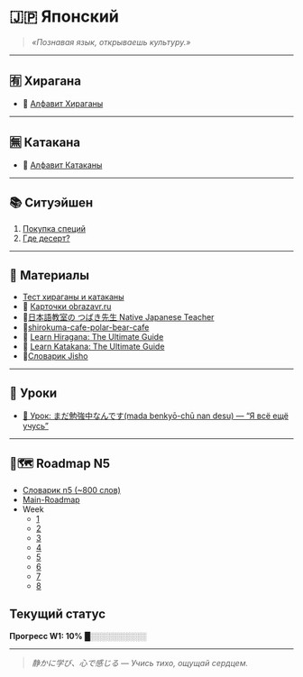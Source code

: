 # 🇯🇵 Японский

> _«Познавая язык, открываешь культуру.»_  

---

## 🈶 Хирагана  
- 🌸 [Алфавит Хираганы](https://github.com/Makashima-desu-ka/japan_day_everyday/blob/main/hiragana.md)  

---

## 🈚 Катакана   
- 🎌 [Алфавит Катаканы](https://github.com/Makashima-desu-ka/japan_day_everyday/blob/main/katakana.md)  

---

## 📚 Ситуэйшен  

1. [Покупка специй](https://github.com/Makashima-desu-ka/japan_day_everyday/blob/main/situation_spices.md)
2. [Где десерт?](https://github.com/Makashima-desu-ka/japan_day_everyday/blob/main/Restaurant_desert.md)

---

## 🎴 Материалы  
- [Тест хираганы и катаканы](https://kana.pro/)
- 📖 [Карточки obrazavr.ru](https://obrazavr.ru/uchenik/maximpiryutkogmail-com/?t=cards)
- 🎥[日本語教室の つばき先生 Native Japanese Teacher](https://www.youtube.com/@tsubakiclass/videos)
- 🎥[shirokuma-cafe-polar-bear-cafe](https://anisub.tv/anime/shirokuma-cafe-polar-bear-cafe)
- 📖 [Learn Hiragana: The Ultimate Guide](https://www.tofugu.com/japanese/learn-hiragana/)
- 📖 [Learn Katakana: The Ultimate Guide](https://www.tofugu.com/japanese/learn-katakana/)
- 📖[Словарик Jisho](https://jisho.org/)

---

## 🎒 Уроки 
- [🏮 Урок: まだ勉強中なんです(mada benkyō-chū nan desu) — “Я всё ещё учусь”](https://github.com/Makashima-desu-ka/japan_day_everyday/blob/main/lession_benkyō-chū.md)

---

## 📍🗺️ Roadmap N5 
- [Словарик n5 (~800 слов)](https://github.com/Makashima-desu-ka/japan_day_everyday/blob/main/JLPT_N5_VOCABULARY.md)
- [Main-Roadmap](https://github.com/Makashima-desu-ka/japan_day_everyday/blob/main/JLPT_N5_ROADMAP.md)
- Week
  - [1](https://github.com/Makashima-desu-ka/japan_day_everyday/blob/main/Week_1_N5.md)
  - [2](https://github.com/Makashima-desu-ka/japan_day_everyday/blob/main/Week_2_N5.md)
  - [3](https://github.com/Makashima-desu-ka/japan_day_everyday/blob/main/Week_3_N5.md)
  - [4](https://github.com/Makashima-desu-ka/japan_day_everyday/blob/main/Week_4_N5.md)
  - [5](https://github.com/Makashima-desu-ka/japan_day_everyday/blob/main/Week_5_N5.md)
  - [6](https://github.com/Makashima-desu-ka/japan_day_everyday/blob/main/Week_6_N5.md)
  - [7](https://github.com/Makashima-desu-ka/japan_day_everyday/blob/main/Week_7_N5.md)
  - [8](https://github.com/Makashima-desu-ka/japan_day_everyday/blob/main/Week_8_N5.md)
    
## Текущий статус
**Прогресс W1: 10%**
█░░░░░░░░░░

---


> _静かに学び、心で感じる — Учись тихо, ощущай сердцем._
